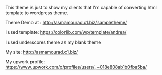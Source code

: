 This theme is just to show my clients that I'm capable of converting html template to wordpress theme.

Theme Demo at : http://asmamourad.c1.biz/sampletheme/

I used template: https://colorlib.com/wp/template/andrea/

I used underscores theme as my blank theme

My site: http://asmamourad.c1.biz/

My upwork profile: https://www.upwork.com/o/profiles/users/_~018e808ab1b0fba5ba/
 
